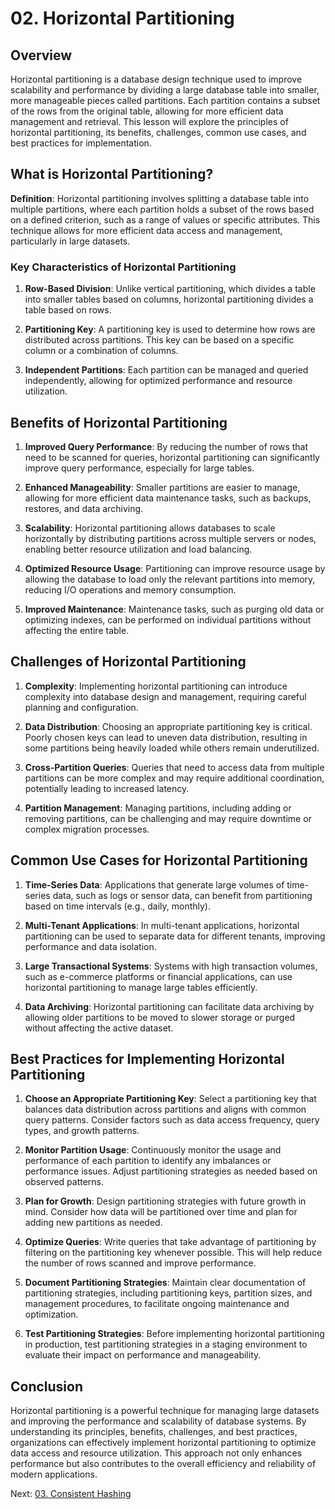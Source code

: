 # 02. Horizontal Partitioning

## Overview

Horizontal partitioning is a database design technique used to improve scalability and performance by dividing a large database table into smaller, more manageable pieces called partitions. Each partition contains a subset of the rows from the original table, allowing for more efficient data management and retrieval. This lesson will explore the principles of horizontal partitioning, its benefits, challenges, common use cases, and best practices for implementation.

## What is Horizontal Partitioning?

**Definition**: Horizontal partitioning involves splitting a database table into multiple partitions, where each partition holds a subset of the rows based on a defined criterion, such as a range of values or specific attributes. This technique allows for more efficient data access and management, particularly in large datasets.

### Key Characteristics of Horizontal Partitioning

1. **Row-Based Division**: Unlike vertical partitioning, which divides a table into smaller tables based on columns, horizontal partitioning divides a table based on rows.

2. **Partitioning Key**: A partitioning key is used to determine how rows are distributed across partitions. This key can be based on a specific column or a combination of columns.

3. **Independent Partitions**: Each partition can be managed and queried independently, allowing for optimized performance and resource utilization.

## Benefits of Horizontal Partitioning

1. **Improved Query Performance**: By reducing the number of rows that need to be scanned for queries, horizontal partitioning can significantly improve query performance, especially for large tables.

2. **Enhanced Manageability**: Smaller partitions are easier to manage, allowing for more efficient data maintenance tasks, such as backups, restores, and data archiving.

3. **Scalability**: Horizontal partitioning allows databases to scale horizontally by distributing partitions across multiple servers or nodes, enabling better resource utilization and load balancing.

4. **Optimized Resource Usage**: Partitioning can improve resource usage by allowing the database to load only the relevant partitions into memory, reducing I/O operations and memory consumption.

5. **Improved Maintenance**: Maintenance tasks, such as purging old data or optimizing indexes, can be performed on individual partitions without affecting the entire table.

## Challenges of Horizontal Partitioning

1. **Complexity**: Implementing horizontal partitioning can introduce complexity into database design and management, requiring careful planning and configuration.

2. **Data Distribution**: Choosing an appropriate partitioning key is critical. Poorly chosen keys can lead to uneven data distribution, resulting in some partitions being heavily loaded while others remain underutilized.

3. **Cross-Partition Queries**: Queries that need to access data from multiple partitions can be more complex and may require additional coordination, potentially leading to increased latency.

4. **Partition Management**: Managing partitions, including adding or removing partitions, can be challenging and may require downtime or complex migration processes.

## Common Use Cases for Horizontal Partitioning

1. **Time-Series Data**: Applications that generate large volumes of time-series data, such as logs or sensor data, can benefit from partitioning based on time intervals (e.g., daily, monthly).

2. **Multi-Tenant Applications**: In multi-tenant applications, horizontal partitioning can be used to separate data for different tenants, improving performance and data isolation.

3. **Large Transactional Systems**: Systems with high transaction volumes, such as e-commerce platforms or financial applications, can use horizontal partitioning to manage large tables efficiently.

4. **Data Archiving**: Horizontal partitioning can facilitate data archiving by allowing older partitions to be moved to slower storage or purged without affecting the active dataset.

## Best Practices for Implementing Horizontal Partitioning

1. **Choose an Appropriate Partitioning Key**: Select a partitioning key that balances data distribution across partitions and aligns with common query patterns. Consider factors such as data access frequency, query types, and growth patterns.

2. **Monitor Partition Usage**: Continuously monitor the usage and performance of each partition to identify any imbalances or performance issues. Adjust partitioning strategies as needed based on observed patterns.

3. **Plan for Growth**: Design partitioning strategies with future growth in mind. Consider how data will be partitioned over time and plan for adding new partitions as needed.

4. **Optimize Queries**: Write queries that take advantage of partitioning by filtering on the partitioning key whenever possible. This will help reduce the number of rows scanned and improve performance.

5. **Document Partitioning Strategies**: Maintain clear documentation of partitioning strategies, including partitioning keys, partition sizes, and management procedures, to facilitate ongoing maintenance and optimization.

6. **Test Partitioning Strategies**: Before implementing horizontal partitioning in production, test partitioning strategies in a staging environment to evaluate their impact on performance and manageability.

## Conclusion

Horizontal partitioning is a powerful technique for managing large datasets and improving the performance and scalability of database systems. By understanding its principles, benefits, challenges, and best practices, organizations can effectively implement horizontal partitioning to optimize data access and resource utilization. This approach not only enhances performance but also contributes to the overall efficiency and reliability of modern applications.

Next: [03. Consistent Hashing](./03-consistent-hashing.md)
